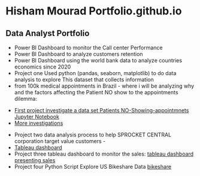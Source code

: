 # Hisham Mourad Portfolio.github.io
## Data Analyst Portfolio

* Power BI Dashboard to monitor the Call center Performance
* Power BI Dashboard to analyze customers retention
* Power BI Dashboard using the world bank data to analyze countries economics since 2020
*  Project one Used python (pandas, seaborn, matplotlib) to do data analysis to explore This dataset that collects information 
* from 100k medical appointments in Brazil - where i will be analyzing why and the factors affecting the Patient NO show to the appointments dilemma:
- [First project investigate a data set Patients NO-Showing-appointmnets Jupyter Notebook](Investigate_a_Dataset.ipynb)
- [More investigations](FurtherInvestigation_a_Dataset.ipynb)
* Project two data analysis process to help SPROCKET CENTRAL corporation target value customers -  
* [Tableau dashboard ](https://public.tableau.com/app/profile/hisham.mourad.mohamed/viz/SPROCKETCENTRAL_16710115737720/SPROCKETCENTRAL)
* Project three tableau dashboard to monitor the sales:
[tableau dashboard presenting sales](https://public.tableau.com/views/DashprojectDataset/Drinko?:language=en-US&publish=yes&:display_count=n&:origin=viz_share_link)
* Project four Python Script Explore US Bikeshare Data 
[bikeshare](bikeshare.py)






